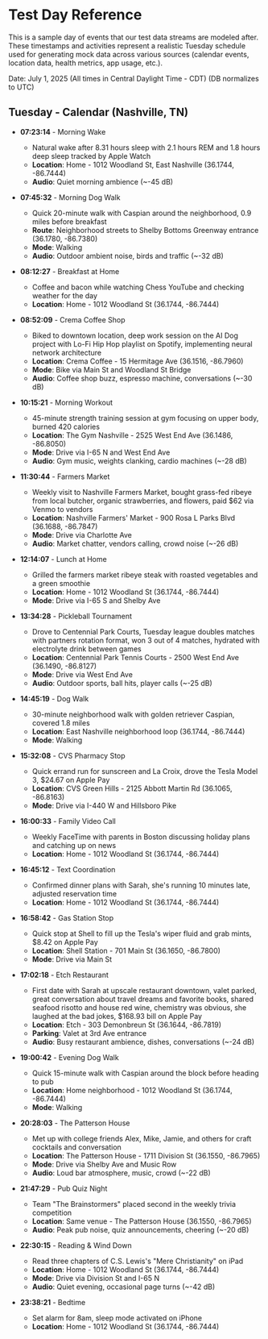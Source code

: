 # Test Day Reference

This is a sample day of events that our test data streams are modeled after. These timestamps and activities represent a realistic Tuesday schedule used for generating mock data across various sources (calendar events, location data, health metrics, app usage, etc.).

Date: July 1, 2025 (All times in Central Daylight Time - CDT) (DB normalizes to UTC)

## Tuesday - Calendar (Nashville, TN)

- **07:23:14** - Morning Wake
  - Natural wake after 8.31 hours sleep with 2.1 hours REM and 1.8 hours deep sleep tracked by Apple Watch
  - **Location**: Home - 1012 Woodland St, East Nashville (36.1744, -86.7444)
  - **Audio**: Quiet morning ambience (~-45 dB)

- **07:45:32** - Morning Dog Walk
  - Quick 20-minute walk with Caspian around the neighborhood, 0.9 miles before breakfast
  - **Route**: Neighborhood streets to Shelby Bottoms Greenway entrance (36.1780, -86.7380)
  - **Mode**: Walking
  - **Audio**: Outdoor ambient noise, birds and traffic (~-32 dB)

- **08:12:27** - Breakfast at Home
  - Coffee and bacon while watching Chess YouTube and checking weather for the day
  - **Location**: Home - 1012 Woodland St (36.1744, -86.7444)

- **08:52:09** - Crema Coffee Shop
  - Biked to downtown location, deep work session on the AI Dog project with Lo-Fi Hip Hop playlist on Spotify, implementing neural network architecture
  - **Location**: Crema Coffee - 15 Hermitage Ave (36.1516, -86.7960)
  - **Mode**: Bike via Main St and Woodland St Bridge
  - **Audio**: Coffee shop buzz, espresso machine, conversations (~-30 dB)

- **10:15:21** - Morning Workout
  - 45-minute strength training session at gym focusing on upper body, burned 420 calories
  - **Location**: The Gym Nashville - 2525 West End Ave (36.1486, -86.8050)
  - **Mode**: Drive via I-65 N and West End Ave
  - **Audio**: Gym music, weights clanking, cardio machines (~-28 dB)

- **11:30:44** - Farmers Market
  - Weekly visit to Nashville Farmers Market, bought grass-fed ribeye from local butcher, organic strawberries, and flowers, paid $62 via Venmo to vendors
  - **Location**: Nashville Farmers' Market - 900 Rosa L Parks Blvd (36.1688, -86.7847)
  - **Mode**: Drive via Charlotte Ave
  - **Audio**: Market chatter, vendors calling, crowd noise (~-26 dB)

- **12:14:07** - Lunch at Home
  - Grilled the farmers market ribeye steak with roasted vegetables and a green smoothie
  - **Location**: Home - 1012 Woodland St (36.1744, -86.7444)
  - **Mode**: Drive via I-65 S and Shelby Ave

- **13:34:28** - Pickleball Tournament
  - Drove to Centennial Park Courts, Tuesday league doubles matches with partners rotation format, won 3 out of 4 matches, hydrated with electrolyte drink between games
  - **Location**: Centennial Park Tennis Courts - 2500 West End Ave (36.1490, -86.8127)
  - **Mode**: Drive via West End Ave
  - **Audio**: Outdoor sports, ball hits, player calls (~-25 dB)

- **14:45:19** - Dog Walk
  - 30-minute neighborhood walk with golden retriever Caspian, covered 1.8 miles
  - **Location**: East Nashville neighborhood loop (36.1744, -86.7444)
  - **Mode**: Walking

- **15:32:08** - CVS Pharmacy Stop
  - Quick errand run for sunscreen and La Croix, drove the Tesla Model 3, $24.67 on Apple Pay
  - **Location**: CVS Green Hills - 2125 Abbott Martin Rd (36.1065, -86.8163)
  - **Mode**: Drive via I-440 W and Hillsboro Pike

- **16:00:33** - Family Video Call
  - Weekly FaceTime with parents in Boston discussing holiday plans and catching up on news
  - **Location**: Home - 1012 Woodland St (36.1744, -86.7444)

- **16:45:12** - Text Coordination
  - Confirmed dinner plans with Sarah, she's running 10 minutes late, adjusted reservation time
  - **Location**: Home - 1012 Woodland St (36.1744, -86.7444)

- **16:58:42** - Gas Station Stop
  - Quick stop at Shell to fill up the Tesla's wiper fluid and grab mints, $8.42 on Apple Pay
  - **Location**: Shell Station - 701 Main St (36.1650, -86.7800)
  - **Mode**: Drive via Main St

- **17:02:18** - Etch Restaurant
  - First date with Sarah at upscale restaurant downtown, valet parked, great conversation about travel dreams and favorite books, shared seafood risotto and house red wine, chemistry was obvious, she laughed at the bad jokes, $168.93 bill on Apple Pay
  - **Location**: Etch - 303 Demonbreun St (36.1644, -86.7819)
  - **Parking**: Valet at 3rd Ave entrance
  - **Audio**: Busy restaurant ambience, dishes, conversations (~-24 dB)

- **19:00:42** - Evening Dog Walk
  - Quick 15-minute walk with Caspian around the block before heading to pub
  - **Location**: Home neighborhood - 1012 Woodland St (36.1744, -86.7444)
  - **Mode**: Walking

- **20:28:03** - The Patterson House
  - Met up with college friends Alex, Mike, Jamie, and others for craft cocktails and conversation
  - **Location**: The Patterson House - 1711 Division St (36.1550, -86.7965)
  - **Mode**: Drive via Shelby Ave and Music Row
  - **Audio**: Loud bar atmosphere, music, crowd (~-22 dB)

- **21:47:29** - Pub Quiz Night
  - Team "The Brainstormers" placed second in the weekly trivia competition
  - **Location**: Same venue - The Patterson House (36.1550, -86.7965)
  - **Audio**: Peak pub noise, quiz announcements, cheering (~-20 dB)

- **22:30:15** - Reading & Wind Down
  - Read three chapters of C.S. Lewis's "Mere Christianity" on iPad
  - **Location**: Home - 1012 Woodland St (36.1744, -86.7444)
  - **Mode**: Drive via Division St and I-65 N
  - **Audio**: Quiet evening, occasional page turns (~-42 dB)

- **23:38:21** - Bedtime
  - Set alarm for 8am, sleep mode activated on iPhone
  - **Location**: Home - 1012 Woodland St (36.1744, -86.7444)
